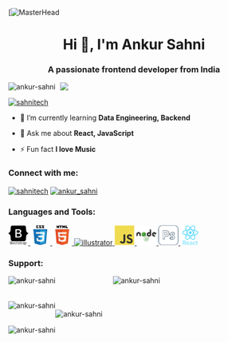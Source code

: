 [![MasterHead](https://www.git-tower.com/blog/assets/img/default-post-header@1920w.png)
<h1 align="center">Hi 👋, I'm Ankur Sahni</h1>
<h3 align="center">A passionate frontend developer from India</h3>

<p align="left"><img align="right" width="400" src="https://cdn.dribbble.com/users/1162077/screenshots/3848914/programmer.gif"/></p>

<p align="left"> <img src="https://komarev.com/ghpvc/?username=ankur-sahni&label=Profile%20views&color=0e75b6&style=flat" alt="ankur-sahni" /> </p>

<p align="left"> <a href="https://twitter.com/sahnitech" target="blank"><img src="https://img.shields.io/twitter/follow/sahnitech?logo=twitter&style=for-the-badge" alt="sahnitech" /></a> </p>

- 🌱 I’m currently learning **Data Engineering, Backend**

- 💬 Ask me about **React, JavaScript**

- ⚡ Fun fact **I love Music**

<h3 align="left">Connect with me:</h3>
<p align="left">
<a href="https://twitter.com/sahnitech" target="blank"><img align="center" src="https://raw.githubusercontent.com/rahuldkjain/github-profile-readme-generator/master/src/images/icons/Social/twitter.svg" alt="sahnitech" height="30" width="40" /></a>
<a href="https://instagram.com/ankur_sahni" target="blank"><img align="center" src="https://raw.githubusercontent.com/rahuldkjain/github-profile-readme-generator/master/src/images/icons/Social/instagram.svg" alt="ankur_sahni" height="30" width="40" /></a>
</p>

<h3 align="left">Languages and Tools:</h3>
<p align="left"> <a href="https://getbootstrap.com" target="_blank" rel="noreferrer"> <img src="https://raw.githubusercontent.com/devicons/devicon/master/icons/bootstrap/bootstrap-plain-wordmark.svg" alt="bootstrap" width="40" height="40"/> </a> <a href="https://www.w3schools.com/css/" target="_blank" rel="noreferrer"> <img src="https://raw.githubusercontent.com/devicons/devicon/master/icons/css3/css3-original-wordmark.svg" alt="css3" width="40" height="40"/> </a> <a href="https://www.w3.org/html/" target="_blank" rel="noreferrer"> <img src="https://raw.githubusercontent.com/devicons/devicon/master/icons/html5/html5-original-wordmark.svg" alt="html5" width="40" height="40"/> </a> <a href="https://www.adobe.com/in/products/illustrator.html" target="_blank" rel="noreferrer"> <img src="https://www.vectorlogo.zone/logos/adobe_illustrator/adobe_illustrator-icon.svg" alt="illustrator" width="40" height="40"/> </a> <a href="https://developer.mozilla.org/en-US/docs/Web/JavaScript" target="_blank" rel="noreferrer"> <img src="https://raw.githubusercontent.com/devicons/devicon/master/icons/javascript/javascript-original.svg" alt="javascript" width="40" height="40"/> </a> <a href="https://nodejs.org" target="_blank" rel="noreferrer"> <img src="https://raw.githubusercontent.com/devicons/devicon/master/icons/nodejs/nodejs-original-wordmark.svg" alt="nodejs" width="40" height="40"/> </a> <a href="https://www.photoshop.com/en" target="_blank" rel="noreferrer"> <img src="https://raw.githubusercontent.com/devicons/devicon/master/icons/photoshop/photoshop-line.svg" alt="photoshop" width="40" height="40"/> </a> <a href="https://reactjs.org/" target="_blank" rel="noreferrer"> <img src="https://raw.githubusercontent.com/devicons/devicon/master/icons/react/react-original-wordmark.svg" alt="react" width="40" height="40"/> </a> </p>

<h3 align="left">Support:</h3>
<p><a href="https://www.buymeacoffee.com/ankur-sahni"> <img align="left" src="https://cdn.buymeacoffee.com/buttons/v2/default-yellow.png" height="50" width="210" alt="ankur-sahni" /></a><a href="https://ko-fi.com/ankur-sahni"> <img align="left" src="https://cdn.ko-fi.com/cdn/kofi3.png?v=3" height="50" width="210" alt="ankur-sahni" /></a></p><br><br>

<p><img align="left" src="https://github-readme-stats.vercel.app/api/top-langs?username=ankur-sahni&show_icons=true&locale=en&layout=compact" alt="ankur-sahni" /></p>

<p>&nbsp;<img align="center" src="https://github-readme-stats.vercel.app/api?username=ankur-sahni&show_icons=true&locale=en" alt="ankur-sahni" /></p>

<p><img align="center" src="https://github-readme-streak-stats.herokuapp.com/?user=ankur-sahni&" alt="ankur-sahni" /></p>
